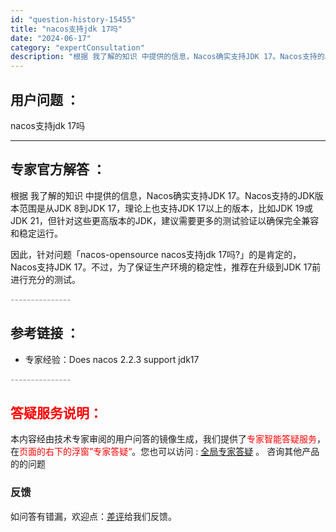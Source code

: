 ```yaml
---
id: "question-history-15455"
title: "nacos支持jdk 17吗"
date: "2024-06-17"
category: "expertConsultation"
description: "根据 我了解的知识 中提供的信息，Nacos确实支持JDK 17。Nacos支持的JDK版本范围是从JDK 8到JDK 17，理论上也支持JDK 17以上的版本，比如JDK 19或JDK 21，但针对这些更高版本的JDK，建议需要更多的测试验证以确保完全兼容和稳定运行。因此，针对问题「nacos-o"
---
```


## 用户问题 ： 
 nacos支持jdk 17吗  

---------------
## 专家官方解答 ：

根据 我了解的知识 中提供的信息，Nacos确实支持JDK 17。Nacos支持的JDK版本范围是从JDK 8到JDK 17，理论上也支持JDK 17以上的版本，比如JDK 19或JDK 21，但针对这些更高版本的JDK，建议需要更多的测试验证以确保完全兼容和稳定运行。

因此，针对问题「nacos-opensource nacos支持jdk 17吗?」的是肯定的，Nacos支持JDK 17。不过，为了保证生产环境的稳定性，推荐在升级到JDK 17前进行充分的测试。


<font color="#949494">---------------</font> 


## 参考链接 ：

* 专家经验：Does nacos 2.2.3 support jdk17 


 <font color="#949494">---------------</font> 
 


## <font color="#FF0000">答疑服务说明：</font> 

本内容经由技术专家审阅的用户问答的镜像生成，我们提供了<font color="#FF0000">专家智能答疑服务</font>，在<font color="#FF0000">页面的右下的浮窗”专家答疑“</font>。您也可以访问 : [全局专家答疑](https://answer.opensource.alibaba.com/docs/intro) 。 咨询其他产品的的问题

### 反馈
如问答有错漏，欢迎点：[差评](https://ai.nacos.io/user/feedbackByEnhancerGradePOJOID?enhancerGradePOJOId=15525)给我们反馈。

